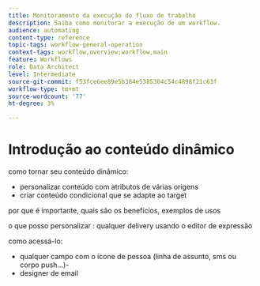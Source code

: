```yaml
---
title: Monitoramento da execução do fluxo de trabalho
description: Saiba como monitorar a execução de um workflow.
audience: automating
content-type: reference
topic-tags: workflow-general-operation
context-tags: workflow,overview;workflow,main
feature: Workflows
role: Data Architect
level: Intermediate
source-git-commit: f53fce6ee89e5b384e5385304c54c4898f21c63f
workflow-type: tm+mt
source-wordcount: '77'
ht-degree: 3%

---
```



# Introdução ao conteúdo dinâmico

como tornar seu conteúdo dinâmico:
- personalizar conteúdo com atributos de várias origens
- criar conteúdo condicional que se adapte ao target

por que é importante, quais são os benefícios, exemplos de usos

o que posso personalizar : qualquer delivery usando o editor de expressão

como acessá-lo:
- qualquer campo com o ícone de pessoa (linha de assunto, sms ou corpo push...)-
- designer de email




